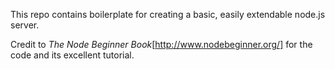 This repo contains boilerplate for creating a basic, easily extendable node.js server. 

Credit to *The Node Beginner Book*[http://www.nodebeginner.org/] for the code and its excellent tutorial.